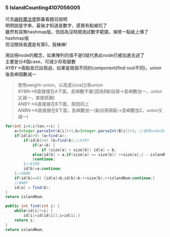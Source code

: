 ### 5    IslandCounting4107056005
可去[線程魔法使](https://github.com/liao2000/Algorithms-Meet-Java/tree/master/Homework/HW03_IslandCounting)那裏看題目說明  
明明說是字串，最後才知道是數字，感覺有點被坑了  
雖然有寫無hashmap版，但因為沒時間測試數字範圍，保險一點紙上傳了hashmap版  
但沒關係我還是有第5，我棒棒!  

用註冊node的概念，如果陣列的值不是0就代表此node已被加進去過了  
主要是分4個case，可減少存取變數   
AYBY->兩點皆已註冊過，如果是兩個不同的component(find root不同)，union後島嶼個數減一  
>使用weight-union，以高度(size[])來union   
AYBN->B直接接在A下面，島嶼數不變(因為B新註冊->島嶼數加一，union又減一，直接抵銷)  
ANBY->A直接接在B下面，原因同上  
ANBN->A直接接在B下面，島嶼數加一(新註冊兩點->島嶼數加2，union又減一)  

````java
for(int i=0;i<len;++i) {
	a=Integer.parseInt(A[i])+1;b=Integer.parseInt(B[i])+1; //避免node的序號為0的情況
	if(id[a]>0) {a=find(a);
		if(id[b]>0) {b=find(b);//AYBY
			if(a!=b) {
				if (size[a] < size[b]) id[a] = b; 
			else{id[b] = a;if(size[a] == size[b]) ++size[a];} --islandNum;
			}continue;
		}//AYBN
		id[b]=a;continue;
	}//ANBN
	if(id[b]==0) {id[a]=b;id[b]=b;++size[b];++islandNum;continue;}
	//ANBY
	id[a] = find(b);
}
return islandNum;
````

````java
public int find(int i) {
	while(id[i]!=i) {
		id[i]=id[id[i]];i=id[i];} 
	return i;
}
return islandNum;
  ````
